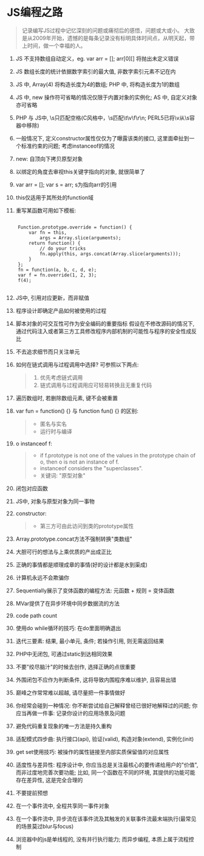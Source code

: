 JS编程之路
===

>记录编写JS过程中记忆深刻的问题或痛彻后的感悟，问题或大或小。
>大致是从2009年开始，遗憾的是每条记录没有标明具体时间点，从明天起，带上时间，做一个幸福的人。


1. JS 不支持数组自动定义，eg. var arr = []; arr[0][] 将抛出未定义错误

2. JS 数组长度的统计依据数字索引的最大值, 非数字索引元素不记在内

3. JS 中, Array(4) 将构造长度为4的数组; PHP 中, 将构造长度为1的数组

4. JS 中, new 操作符可省略的情况仅限于内置对象的实例化; AS 中, 自定义对象亦可省略

5. PHP 与 JS中, \s只匹配空格(C风格中，\s匹配\t\v\f\r\n; PERL5已将\v从\s容器中移除)

6. 一般情况下, 定义constructor属性仅仅为了曝露该类的接口, 这里面牵扯到一个标准约束的问题; 考虑instanceof的情况

7. new: 自顶向下拷贝原型对象

8. 以绑定的角度去审视this关键字指向的对象, 就很简单了

9. var arr = []; var s = arr; s为指向arr的引用

10. this仅适用于其所处的function域

11. 重写某函数可用如下模板: 
  <pre><code>
	Function.prototype.override = function() {
		var fn = this, 
			args = Array.slice(arguments);
		return function() {
			// do your tricks
			fn.apply(this, args.concat(Array.slice(arguments)));
		}
	};
	fn = function(a, b, c, d, e);
	var f = fn.override(1, 2, 3);
	f(4);
  </code></pre>
    
12. JS中, 引用对应更新，而非赋值

13. 程序设计即确定产品如何被使用的过程

14. 脚本对象的可交互性可作为安全编码的重要指标 假设在不修改源码的情况下, 通过代码注入或者第三方工具修改程序内部机制的可能性与程序的安全性成反比

15. 不去追求细节而只关注单元

16. 如何在链式调用与过程调用中选择? 可参照以下两点: 
    >1. 优先考虑链式调用
    >2. 链式调用与过程调用应可轻易转换且无重复代码
    
17. 遍历数组时, 若删除数组元素, 键不会被重置

18. var fun = function() {} 与 function fun() {} 的区别: 
    >- 匿名与实名
    >- 运行时与编译
    
19. o instanceof f: 
    >- if f.prototype is not one of the values in the prototype chain of o, then o is not an instance of f.
    >- instanceof considers the "superclasses".
    >- 关键词: "原型对象"

20. 闭包对应函数

21. JS中, 对象与原型对象为同一事物

22. constructor: 
    >- 第三方可由此访问到类的prototype属性
    
23. Array.prototype.concat方法不强制转换"类数组"

24. 大胆可行的想法与上乘优质的产出成正比

25. 正确的事情都是顺理成章的事情(好的设计都是水到渠成)

26. 计算机永远不会欺骗你

27. Sequentially展示了变体函数的编程方法: 元函数 + 规则 = 变体函数

28. MVar提供了在异步环境中同步数据流的方法

29. code path count

30. 使用do while循环的技巧: 在do里面明确退出

31. 迭代三要素: 结果, 最小单元, 条件; 若操作引用, 则无需返回结果

32. PHP中无闭包, 可通过static到达相同效果 

33. 不要"绞尽脑汁"的时候去创作, 选择正确的点很重要

34. 外围闭包不应作为判断条件, 这将导致内围程序难以维护, 且容易出错

35. 巅峰之作常常难以超越, 请尽量把一件事情做好

36. 你经常会碰到一种情况: 你不断尝试给自己解释曾经已很好地解释过的问题; 你应当再做一件事: 记录你设计的应用场景及问题

38. 避免代码重复现象的唯一方法是持久重构

39. 适配模式四步曲: 执行接口(api), 验证(valid), 构造对象(extend), 实例化(init)

40. get set使用技巧: 被操作的属性链接至内部实质保留值的对应属性

41. 适度性与差异性: 程序设计中, 你应当总是关注最核心的要传递给用户的"价值", 而非过度地完善次要功能; 
比如, 同一个函数在不同的环境, 其提供的功能可能存在差异性, 这是完全合理的

42. 不要提前预想

43. 在一个事件流中, 全程共享同一事件对象

44. 在一个事件流中, 异步流在该事件流及其触发的关联事件流最末端执行(最常见的场景莫过blur与focus)

45. 浏览器中的js是单线程的, 没有并行执行能力; 而异步编程, 本质上属于流程控制
